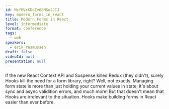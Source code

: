 ```yaml
---
id: McfMVcKDdZv68NSo2JIJ
key: modern_forms_in_react
title: Modern Forms in React
level: intermediate
format: conference
tags:
  - web
speakers:
  - erik_rasmussen
draft: false
videoId: null
presentation: null
---
```

If the new React Context API and Suspense killed Redux (they didn't), surely Hooks kill the need for a form library, right? Well, not exactly. Managing form state is more than just holding your current values in state; it's about sync and async validition errors, and much more! But that doesn't mean that Hooks are irrelevant to the situation. Hooks make building forms in React easier than ever before.